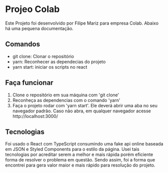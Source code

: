 # Projeo Colab

Este Projeto foi desenvolvido por Filipe Mariz para empresa Colab. Abaixo há uma pequena documentação.

## Comandos
- git clone: Clonar o repositório 
- yarn: Reconhecer as dependecias do projeto
- yarn start: iniciar os scripts no react

## Faça funcionar
1. Clone o repositório em sua máquina com 'git clone' 
2. Reconheça as dependencias com o comando 'yarn'
3. Faça o projeto rodar com 'yarn start'. Ele deverá abrir uma aba no seu navegador padrão. Caso não abra, em qualquer navegador acesse http://localhost:3000/

## Tecnologias
Foi usado o React com TypeScript consumindo uma fake api online baseada em JSON e Styled Components para o estilo da página. Usei tais tecnologias por acreditar serem a melhor e mais rápida porém eficiente forma de resolver o problema em questão. Sendo assim, foi a forma que encontrei para gera valor maior e mais rápido para resolução do projeto.
